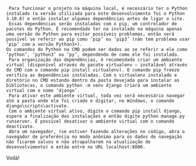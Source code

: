      Para funcionar o projeto na máquina local, é necessário ter o Python instalado (a versão utilizada para este desenvolvimento foi o Python 3.10.8) e então instalar algumas dependências antes de ligar o site.
     Essas dependências serão instaladas com o pip, um controlador de pacotes do Python. É recomendado ter na instalado na máquina apenas uma versão do Python para evitar possíveis problemas, então será possível se referir ao pip como ‘pip’ ou ‘pip3’ (não tem problema usar ‘pip’ com a versão Python3+). 
    Os comandos do Python no CMD podem ser dados ao se referir a ele como ‘python’, ‘python3’ ou ‘py’, dependendo de como ele foi instalado.
     Para organização das dependências, é recomendado criar um ambiente virtual (disponível através do pacote virtualenv — instalável através do CMD com o comando pip install virtualenv). O comando pip freeze verifica as dependências instaladas. Com o virtualenv instalado e diretório no CMD estando dentro da pasta desejada para instalar as bibliotecas, o comando python -m venv django criará um ambiente virtual com o nome ‘django’.
     Para ativar este ambiente virtual, toda vez será necessário navegar até a pasta onde ele foi criado e digitar, no Windows, o comando django\scripts\activate.
     Com o ambiente virtual ativo, digite o comando pip install django, espere a finalização das instalações e então digite python manage.py runserver. É possível desativar o ambiente virtual com o comando deactivate.
     Abra um navegador, (se estiver fazendo alterações no código, abra o navegador de preferência no modo anônimo para os dados de navegação não ficarem salvos e não atrapalharem na atualização do desenvolvimento) e então entre no URL localhost:8000.
 
Voilà!   
